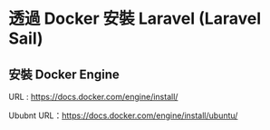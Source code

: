 # 透過 Docker 安裝 Laravel (Laravel Sail)


## 安裝 Docker Engine

URL : https://docs.docker.com/engine/install/

Ububnt URL：https://docs.docker.com/engine/install/ubuntu/

